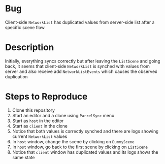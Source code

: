 # Bug
Client-side `NetworkList` has duplicated values from server-side list after a specific scene flow

# Description
Initially, everything syncs correctly but after leaving the `ListScene` and going back, 
it seems that client-side `NetworkList` is synched with values from server and also
receive add `NetworkListEvents` which causes the observed duplication

# Steps to Reproduce

1. Clone this repository
2. Start an editor and a clone using `ParrelSync` menu
3. Start as `host` in the editor
4. Start as `client` in the clone
5. Notice that both values is correctly synched and there are logs showing current `NetworkList` values
6. In `host` window, change the scene by clicking on `DummyScene`
7. In `host` window, go back to the first scene by clicking on `ListScene`
8. Notice that `client` window has duplicated values and its logs shows the same state
